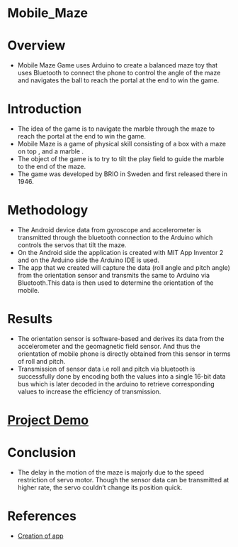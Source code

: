 # Mobile_Maze

# Overview 
- Mobile Maze Game uses Arduino to create a balanced maze toy that uses Bluetooth to connect the phone to control the angle of the maze and navigates the ball to reach the portal at the end to win the game.

# Introduction 
- The idea of the game is to navigate the marble through the maze to reach the portal at the end to win the game. 
- Mobile Maze is a game of physical skill consisting of a box with a maze on top , and a marble . 
- The object of the game is to try to tilt the play field to guide the marble to the end of the maze. 
- The game was developed by BRIO in Sweden and first released there in 1946.

# Methodology
- The Android device data from gyroscope and accelerometer  is transmitted  through the bluetooth connection to the Arduino which controls the servos that tilt the maze. 
- On the Android side the application is created with MIT App Inventor 2 and on the Arduino side the Arduino IDE is used. 
- The app that we created will capture the data (roll angle and pitch angle) from the orientation sensor and transmits the same to Arduino via Bluetooth.This data is then used to determine the orientation of the mobile.

# Results
- The orientation sensor is software-based and derives its data from the accelerometer and the geomagnetic field sensor. And thus the orientation of mobile phone is directly obtained from this sensor in terms of roll and pitch.
- Transmission of sensor data i.e roll and pitch via bluetooth is successfully done by encoding both the values into a single 16-bit data bus which is later decoded in the arduino to retrieve corresponding values to increase the efficiency of transmission.

# [Project Demo](https://youtu.be/2mKjhqgsOCc)

# Conclusion 
- The delay in the motion of the maze is majorly due to the speed restriction of servo motor. Though the sensor data can be transmitted at higher rate, the servo couldn’t change its position quick.

# References
- [Creation of app](https://www.youtube.com/watch?v=pR2rTRDZ_-Y)  
